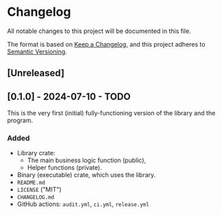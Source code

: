 # Changelog

All notable changes to this project will be documented in this file.

The format is based on [Keep a Changelog](https://keepachangelog.com/en/1.1.0/),
and this project adheres to [Semantic Versioning](https://semver.org/spec/v2.0.0.html).

## [Unreleased]

## [0.1.0] - 2024-07-10 - TODO

This is the very first (initial) fully-functioning version of the library and the program.

### Added

- Library crate:
    - The main business logic function (public),
    - Helper functions (private).
- Binary (executable) crate, which uses the library.
- `README.md`
- `LICENSE` ("MIT")
- `CHANGELOG.md`
- GitHub actions: `audit.yml`, `ci.yml`, `release.yml`
